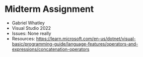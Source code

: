 # Midterm Assignment
- Gabriel Whatley
- Visual Studio 2022
- Issues: None really
- Resources:
https://learn.microsoft.com/en-us/dotnet/visual-basic/programming-guide/language-features/operators-and-expressions/concatenation-operators
